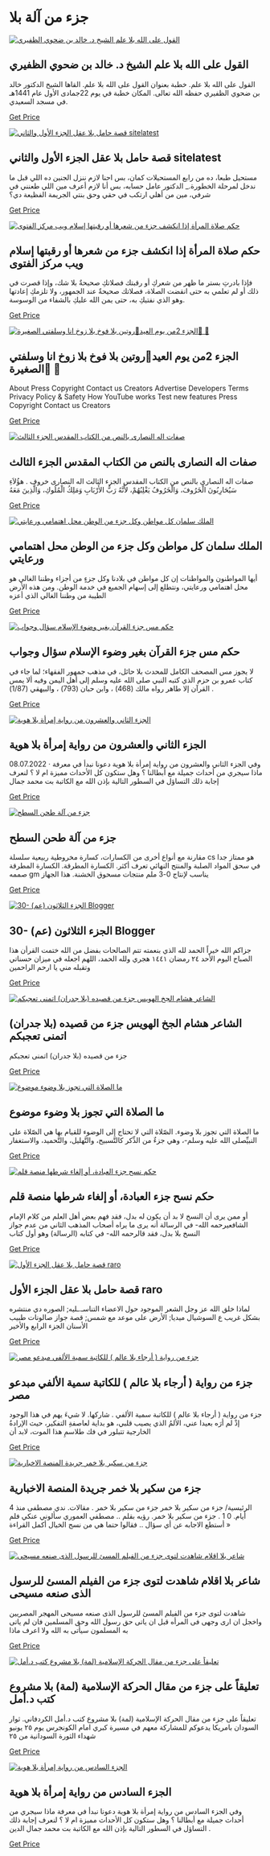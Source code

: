 # جزء من آلة بلا
<a href="https://mnn.zoosnet.net/LR/Chatpre.aspx?id=MNN94995150&p=https://vbl.co.za/" target="_blank">![القول على الله بلا علم الشيخ د. خالد بن ضحوي الظفيري](https://raw.githubusercontent.com/gcmcrusher/imgs/main/574.jpg)</a>
## القول على الله بلا علم الشيخ د. خالد بن ضحوي الظفيري
القول على الله بلا علم. خطبة بعنوان القول على الله بلا علم. القاها الشيخ الدكتور خالد بن ضحوي الظفيري حفظه الله تعالى. المكان خطبة في يوم 22جمادى الأول عام 1441هـ في مسجد السعيدي.
<a href="https://mnn.zoosnet.net/LR/Chatpre.aspx?id=MNN94995150&p=https://vbl.co.za/" target="_blank">Get Price</a>
<a href="https://mnn.zoosnet.net/LR/Chatpre.aspx?id=MNN94995150&p=https://vbl.co.za/" target="_blank">![قصة حامل بلا عقل الجزء الأول والثاني sitelatest](https://raw.githubusercontent.com/gcmcrusher/imgs/main/573.jpg)</a>
## قصة حامل بلا عقل الجزء الأول والثاني sitelatest
مستحيل طبعا، ده من رابع المستحيلات كمان، بس احنا لازم ننزل الجنين ده اللي قبل ما ندخل لمرحلة الخطورة._ الدكتور عامل حسابه، بس أنا لازم أعرف مين اللي طعنني في شرفي، مين من أهلي ارتكب في حقي وحق بنتي الجريمة الفظيعة دي؟
<a href="https://mnn.zoosnet.net/LR/Chatpre.aspx?id=MNN94995150&p=https://vbl.co.za/" target="_blank">Get Price</a>
<a href="https://mnn.zoosnet.net/LR/Chatpre.aspx?id=MNN94995150&p=https://vbl.co.za/" target="_blank">![حكم صلاة المرأة إذا انكشف جزء من شعرها أو رقبتها إسلام ويب مركز الفتوى](https://raw.githubusercontent.com/gcmcrusher/imgs/main/656.jpg)</a>
## حكم صلاة المرأة إذا انكشف جزء من شعرها أو رقبتها إسلام ويب مركز الفتوى
فإذا بادرتِ بستر ما ظهر من شعركِ أو رقبتك فصلاتكِ صحيحةٌ بلا شك، وإذا قصرت في ذلك أو لم تعلمي به حتى انقضت الصلاة، فصلاتك صحيحةٌ عند الجمهور، ولا تلزمكِ إعادتها وهو الذي نفتيكِ به، حتى يمن الله عليكِ بالشفاء من الوسوسة.
<a href="https://mnn.zoosnet.net/LR/Chatpre.aspx?id=MNN94995150&p=https://vbl.co.za/" target="_blank">Get Price</a>
<a href="https://mnn.zoosnet.net/LR/Chatpre.aspx?id=MNN94995150&p=https://vbl.co.za/" target="_blank">![الجزء 2من يوم العيد🐏روتين بلا فوخ بلا زوخ انا وسلفتي الصغيرة👩‍ ️‍👩](https://raw.githubusercontent.com/gcmcrusher/imgs/main/527.jpg)</a>
## الجزء 2من يوم العيد🐏روتين بلا فوخ بلا زوخ انا وسلفتي الصغيرة👩‍ ️‍👩
About Press Copyright Contact us Creators Advertise Developers Terms Privacy Policy & Safety How YouTube works Test new features Press Copyright Contact us Creators 
<a href="https://mnn.zoosnet.net/LR/Chatpre.aspx?id=MNN94995150&p=https://vbl.co.za/" target="_blank">Get Price</a>
<a href="https://mnn.zoosnet.net/LR/Chatpre.aspx?id=MNN94995150&p=https://vbl.co.za/" target="_blank">![صفات اله النصارى بالنص من الكتاب المقدس الجزء الثالث](https://raw.githubusercontent.com/gcmcrusher/imgs/main/534.jpg)</a>
## صفات اله النصارى بالنص من الكتاب المقدس الجزء الثالث
صفات اله النصارى بالنص من الكتاب المقدس الجزء الثالث اله النصارى خروف . هؤُلاَءِ سَيُحَارِبُونَ الْخَرُوفَ، وَالْخَرُوفُ يَغْلِبُهُمْ، لأَنَّهُ رَبُّ الأَرْبَابِ وَمَلِكُ الْمُلُوكِ، وَالَّذِينَ مَعَهُ 
<a href="https://mnn.zoosnet.net/LR/Chatpre.aspx?id=MNN94995150&p=https://vbl.co.za/" target="_blank">Get Price</a>
<a href="https://mnn.zoosnet.net/LR/Chatpre.aspx?id=MNN94995150&p=https://vbl.co.za/" target="_blank">![الملك سلمان كل مواطن وكل جزء من الوطن محل اهتمامي ورعايتي](https://raw.githubusercontent.com/gcmcrusher/imgs/main/415.jpg)</a>
## الملك سلمان كل مواطن وكل جزء من الوطن محل اهتمامي ورعايتي
أيها المواطنون والمواطنات إن كل مواطن في بلادنا وكل جزءٍ من أجزاء وطننا الغالي هو محل اهتمامي ورعايتي، ونتطلع إلى إسهام الجميع في خدمة الوطن. ومن هذه الأرض الطيبة من وطننا الغالي الذي أعزه 
<a href="https://mnn.zoosnet.net/LR/Chatpre.aspx?id=MNN94995150&p=https://vbl.co.za/" target="_blank">Get Price</a>
<a href="https://mnn.zoosnet.net/LR/Chatpre.aspx?id=MNN94995150&p=https://vbl.co.za/" target="_blank">![حكم مس جزء القرآن بغير وضوء الإسلام سؤال وجواب](https://raw.githubusercontent.com/gcmcrusher/imgs/main/145.jpg)</a>
## حكم مس جزء القرآن بغير وضوء الإسلام سؤال وجواب
لا يجوز مس المصحف الكامل للمحدث بلا حائل، في مذهب جمهور الفقهاء؛ لما جاء في كتاب عمرو بن حزم الذي كتبه النبي صلى الله عليه وسلم إلى أهل اليمن وفيه ألا يمس القرآن إلا طاهر رواه مالك (468) ، وابن حبان (793) ، والبيهقي (1/87) .
<a href="https://mnn.zoosnet.net/LR/Chatpre.aspx?id=MNN94995150&p=https://vbl.co.za/" target="_blank">Get Price</a>
<a href="https://mnn.zoosnet.net/LR/Chatpre.aspx?id=MNN94995150&p=https://vbl.co.za/" target="_blank">![الجزء الثاني والعشرون من رواية إمرأة بلا هوية](https://raw.githubusercontent.com/gcmcrusher/imgs/main/654.jpg)</a>
## الجزء الثاني والعشرون من رواية إمرأة بلا هوية
08.07.2022 · وفي الجزء الثاني والعشرون من رواية إمرأة بلا هوية دعونا نبدأ في معرفة ماذا سيجري من أحداث جميلة مع أبطالنا ؟ وهل ستكون كل الأحداث مميزة ام لا ؟ لنعرف إجابة ذلك التساؤل في السطور التالية بإذن الله مع الكاتبة بت محمد جمال 
<a href="https://mnn.zoosnet.net/LR/Chatpre.aspx?id=MNN94995150&p=https://vbl.co.za/" target="_blank">Get Price</a>
<a href="https://mnn.zoosnet.net/LR/Chatpre.aspx?id=MNN94995150&p=https://vbl.co.za/" target="_blank">![جزء من آلة طحن السطح](https://raw.githubusercontent.com/gcmcrusher/imgs/main/2.jpg)</a>
## جزء من آلة طحن السطح
مقارنة مع أنواع أخرى من الكسارات، كسارة مخروطية ربيعية سلسلة cs هو ممتاز جدا في سحق المواد الصلبة والمنتج النهائي تعرف أكثر. الكسارة المطرقة. الكسارة المطرقة صممه gm يناسب لإنتاج 0-3 ملم منتجات مسحوق الخشنة. هذا الجهاز 
<a href="https://mnn.zoosnet.net/LR/Chatpre.aspx?id=MNN94995150&p=https://vbl.co.za/" target="_blank">Get Price</a>
<a href="https://mnn.zoosnet.net/LR/Chatpre.aspx?id=MNN94995150&p=https://vbl.co.za/" target="_blank">![30- الجزء الثلاثون (عم) Blogger](https://raw.githubusercontent.com/gcmcrusher/imgs/main/643.jpg)</a>
## 30- الجزء الثلاثون (عم) Blogger
جزاكم الله خيراً الحمد لله الذي بنعمته تتم الصالحات بفضل من الله ختمت القرأن هذا الصباح اليوم الأحد ٢٤ رمضان ١٤٤١ هجري ولله الحمد، اللهم اجعله في ميزان حسناتي وتقبله مني يا ارحم الراحمين 
<a href="https://mnn.zoosnet.net/LR/Chatpre.aspx?id=MNN94995150&p=https://vbl.co.za/" target="_blank">Get Price</a>
<a href="https://mnn.zoosnet.net/LR/Chatpre.aspx?id=MNN94995150&p=https://vbl.co.za/" target="_blank">![الشاعر هشام الجخ الهويس جزء من قصيده (بلا جدران) اتمنى تعجبكم](https://raw.githubusercontent.com/gcmcrusher/imgs/main/434.jpg)</a>
## الشاعر هشام الجخ الهويس جزء من قصيده (بلا جدران) اتمنى تعجبكم
جزء من قصيده (بلا جدران) اتمنى تعجبكم
<a href="https://mnn.zoosnet.net/LR/Chatpre.aspx?id=MNN94995150&p=https://vbl.co.za/" target="_blank">Get Price</a>
<a href="https://mnn.zoosnet.net/LR/Chatpre.aspx?id=MNN94995150&p=https://vbl.co.za/" target="_blank">![ما الصلاة التي تجوز بلا وضوء موضوع](https://raw.githubusercontent.com/gcmcrusher/imgs/main/748.jpg)</a>
## ما الصلاة التي تجوز بلا وضوء موضوع
ما الصلاة التي تجوز بلا وضوء. الصّلاة التي لا تحتاج إلى الوضوء للقيام بها هي الصّلاة على النبيِّصلى الله عليه وسلم-، وهي جزءٌ من الذِّكر كالتَّسبيح، والتَّهليل، والتَّحميد، والاستغفار 
<a href="https://mnn.zoosnet.net/LR/Chatpre.aspx?id=MNN94995150&p=https://vbl.co.za/" target="_blank">Get Price</a>
<a href="https://mnn.zoosnet.net/LR/Chatpre.aspx?id=MNN94995150&p=https://vbl.co.za/" target="_blank">![حكم نسح جزء العبادة، أو إلغاء شرطها  منصة قلم](https://raw.githubusercontent.com/gcmcrusher/imgs/main/216.jpg)</a>
## حكم نسح جزء العبادة، أو إلغاء شرطها  منصة قلم
أو ممن يرى أن النسخ لا بد أن يكون له بدل، فقد فهم بعض أهل العلم من كلام الإمام الشافعيرحمه الله- في الرسالة أنه يرى ما يراه أصحاب المذهب الثاني من عدم جواز النسخ بلا بدل، فقد قالرحمه الله- في كتابه (الرسالة) وهو أول كتاب 
<a href="https://mnn.zoosnet.net/LR/Chatpre.aspx?id=MNN94995150&p=https://vbl.co.za/" target="_blank">Get Price</a>
<a href="https://mnn.zoosnet.net/LR/Chatpre.aspx?id=MNN94995150&p=https://vbl.co.za/" target="_blank">![قصة حامل بلا عقل الجزء الأول raro](https://raw.githubusercontent.com/gcmcrusher/imgs/main/656.jpg)</a>
## قصة حامل بلا عقل الجزء الأول raro
لماذا خلق الله عز وجل الشعر الموجود حول الاعضاء التناسـ.ـليه; الصوره دي منتشره بشكل غريب ع السوشيال ميديا; الأرض على موعد مع شمس; قصة جواز صالونات طبيب الأسنان الجزء الرابع والأخير
<a href="https://mnn.zoosnet.net/LR/Chatpre.aspx?id=MNN94995150&p=https://vbl.co.za/" target="_blank">Get Price</a>
<a href="https://mnn.zoosnet.net/LR/Chatpre.aspx?id=MNN94995150&p=https://vbl.co.za/" target="_blank">![جزء من رواية ( أرجاء بلا عالم ) للكاتبة سمية الألفي مبدعو مصر](https://raw.githubusercontent.com/gcmcrusher/imgs/main/193.jpg)</a>
## جزء من رواية ( أرجاء بلا عالم ) للكاتبة سمية الألفي مبدعو مصر
جزء من رواية ( أرجاء بلا عالم ) للكاتبة سمية الألفي . شاركها. لا شيءَ يهم في هذا الوجود إذْ لم أرَه بعيدا عني، الألمُ الذي يصيب قلبي، هو بداية لعاصفةِ التفكير، حيث الإرادةُ الخارجية تتبلور في فك طلاسمِ هذا الموت، لابد أن 
<a href="https://mnn.zoosnet.net/LR/Chatpre.aspx?id=MNN94995150&p=https://vbl.co.za/" target="_blank">Get Price</a>
<a href="https://mnn.zoosnet.net/LR/Chatpre.aspx?id=MNN94995150&p=https://vbl.co.za/" target="_blank">![جزء من سكير بلا خمر جريدة المنصة الاخبارية](https://raw.githubusercontent.com/gcmcrusher/imgs/main/190.jpg)</a>
## جزء من سكير بلا خمر جريدة المنصة الاخبارية
الرئيسية/ جزء من سكير بلا خمر جزء من سكير بلا خمر . مقالات. ندي مصطفى منذ 4 أيام. 0 1 . جزء من سكير بلا خمر. رؤيه بقلم .. مصطفي العموري سألوني عنكي فلم أستطع الاجابه عن أي سؤال .. فقالوا حتما هي من نسج الخيال أكمل القراءة » 
<a href="https://mnn.zoosnet.net/LR/Chatpre.aspx?id=MNN94995150&p=https://vbl.co.za/" target="_blank">Get Price</a>
<a href="https://mnn.zoosnet.net/LR/Chatpre.aspx?id=MNN94995150&p=https://vbl.co.za/" target="_blank">![شاعر بلا اقلام شاهدت لتوى جزء من الفيلم المسئ للرسول الذى صنعه مسيحى ](https://raw.githubusercontent.com/gcmcrusher/imgs/main/60.jpg)</a>
## شاعر بلا اقلام شاهدت لتوى جزء من الفيلم المسئ للرسول الذى صنعه مسيحى 
شاهدت لتوى جزء من الفيلم المسئ للرسول الذى صنعه مسيحى المهجر المصريين واخجل ان ارى وجهى فى المرأه قبل ان ياتى حق رسول الله وحق المسلمين فان لم ياتى به المسلمون سيأتى به الله ولا اعرف ماذا 
<a href="https://mnn.zoosnet.net/LR/Chatpre.aspx?id=MNN94995150&p=https://vbl.co.za/" target="_blank">Get Price</a>
<a href="https://mnn.zoosnet.net/LR/Chatpre.aspx?id=MNN94995150&p=https://vbl.co.za/" target="_blank">![تعليقاً على جزء من مقال الحركة الإسلامية (لمة) بلا مشروع كتب د.أمل ](https://raw.githubusercontent.com/gcmcrusher/imgs/main/125.jpg)</a>
## تعليقاً على جزء من مقال الحركة الإسلامية (لمة) بلا مشروع كتب د.أمل 
تعليقاً على جزء من مقال الحركة الإسلامية (لمة) بلا مشروع كتب د.أمل الكردفاني. ثوار السودان بامريكا يدعوكم للمشاركة معهم في مسيرة كبري امام الكونجرس يوم ٢٥ يونيو شهداء الثورة السودانية من ٢٥ 
<a href="https://mnn.zoosnet.net/LR/Chatpre.aspx?id=MNN94995150&p=https://vbl.co.za/" target="_blank">Get Price</a>
<a href="https://mnn.zoosnet.net/LR/Chatpre.aspx?id=MNN94995150&p=https://vbl.co.za/" target="_blank">![الجزء السادس من رواية إمرأة بلا هوية](https://raw.githubusercontent.com/gcmcrusher/imgs/main/176.jpg)</a>
## الجزء السادس من رواية إمرأة بلا هوية
وفي الجزء السادس من رواية إمرأة بلا هوية دعونا نبدأ في معرفة ماذا سيجري من أحداث جميلة مع أبطالنا ؟ وهل ستكون كل الأحداث مميزة ام لا ؟ لنعرف إجابة ذلك التساؤل في السطور التالية بإذن الله مع الكاتبة بت محمد جمال الدين .
<a href="https://mnn.zoosnet.net/LR/Chatpre.aspx?id=MNN94995150&p=https://vbl.co.za/" target="_blank">Get Price</a>
